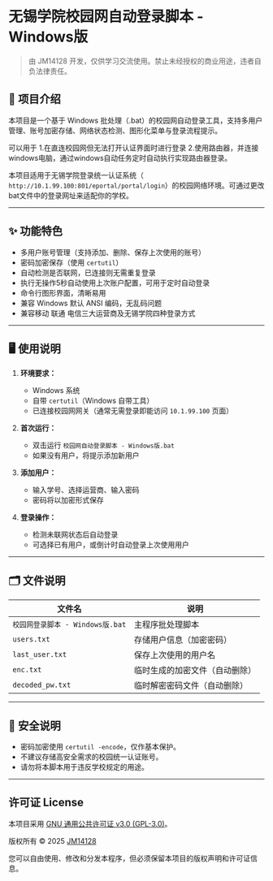 # 无锡学院校园网自动登录脚本 - Windows版

> 由 JM14128 开发，仅供学习交流使用。禁止未经授权的商业用途，违者自负法律责任。

## 📌 项目介绍

本项目是一个基于 Windows 批处理（.bat）的校园网自动登录工具，支持多用户管理、账号加密存储、网络状态检测、图形化菜单与登录流程提示。

可以用于
1.在直连校园网但无法打开认证界面时进行登录
2.使用路由器，并连接windows电脑，通过windows自动任务定时自动执行实现路由器登录。

本项目适用于无锡学院登录统一认证系统（ `http://10.1.99.100:801/eportal/portal/login`）的校园网络环境。可通过更改bat文件中的登录网址来适配你的学校。

---

## ✨ 功能特色

- 多用户账号管理（支持添加、删除、保存上次使用的账号）
- 密码加密保存（使用 `certutil`）
- 自动检测是否联网，已连接则无需重复登录
- 执行无操作5秒自动使用上次账户配置，可用于定时自动登录
- 命令行图形界面，清晰易用
- 兼容 Windows 默认 ANSI 编码，无乱码问题
- 兼容移动 联通 电信三大运营商及无锡学院四种登录方式
---

## 🖥️ 使用说明

1. **环境要求：**
   - Windows 系统
   - 自带 `certutil`（Windows 自带工具）
   - 已连接校园网网关（通常无需登录即能访问 `10.1.99.100` 页面）

2. **首次运行：**
   - 双击运行 `校园网自动登录脚本 - Windows版.bat`
   - 如果没有用户，将提示添加新用户

3. **添加用户：**
   - 输入学号、选择运营商、输入密码
   - 密码将以加密形式保存

4. **登录操作：**
   - 检测未联网状态后自动登录
   - 可选择已有用户，或倒计时自动登录上次使用用户

---

## 🗂️ 文件说明

| 文件名                     | 说明                           |
|----------------------------|--------------------------------|
| `校园网登录脚本 - Windows版.bat` | 主程序批处理脚本               |
| `users.txt`                | 存储用户信息（加密密码）       |
| `last_user.txt`            | 保存上次使用的用户名           |
| `enc.txt`                  | 临时生成的加密文件（自动删除） |
| `decoded_pw.txt`           | 临时解密密码文件（自动删除）   |

---

## 🔐 安全说明

- 密码加密使用 `certutil -encode`，仅作基本保护。
- 不建议存储高安全需求的校园统一认证账号。
- 请勿将本脚本用于违反学校规定的用途。

---

## 许可证 License

本项目采用 [GNU 通用公共许可证 v3.0 (GPL-3.0)](https://www.gnu.org/licenses/gpl-3.0.html)。

版权所有 © 2025 [JM14128](https://github.com/JM14128)

您可以自由使用、修改和分发本程序，但必须保留本项目的版权声明和许可证信息。


